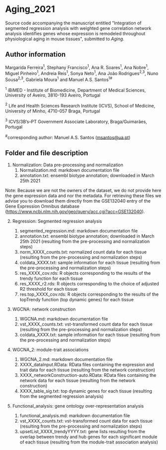 # Aging_2021
Source code accompanying the manuscript entitled "Integration of segmented regression analysis with weighted gene correlation network analysis identifies genes whose expression is remodeled throughout physiological aging in mouse tissues", submitted to *Aging*.

## Author information
Margarida Ferreira<sup>1</sup>, Stephany Francisco<sup>1</sup>, Ana R. Soares<sup>1</sup>, Ana Nobre<sup>1</sup>, Miguel Pinheiro<sup>1</sup>, Andreia Reis<sup>1</sup>, Sonya Neto<sup>1</sup>, Ana João Rodrigues<sup>2,3</sup>, Nuno Sousa<sup>2,3</sup>, Gabriela Moura<sup>1</sup> and Manuel A.S. Santos<sup>1#</sup>

<sup>1</sup> iBiMED - Institute of Biomedicine, Department of Medical Sciences, University of Aveiro, 3810-193 Aveiro, Portugal

<sup>2</sup> Life and Health Sciences Research Institute (ICVS), School of Medicine, University of Minho, 4710-057 Braga, Portugal

<sup>3</sup> ICVS/3B’s–PT Government Associate Laboratory, Braga/Guimarães, Portugal

<sup>#</sup>corresponding author: Manuel A.S. Santos (msantos@ua.pt)

## Folder and file description

1. Normalization: Data pre-processing and normalization
   1. Normalization.md: markdown documentation file
   2. annotation.txt: ensembl biotype annotation; downloaded in March 25th 2021

Note: Because we are not the owners of the dataset, we do not provide here the gene expression data and nor the metadata. For retrieving these files we advise you to download them directly from the GSE132040 entry of the Gene Expression Omnibus database (https://www.ncbi.nlm.nih.gov/geo/query/acc.cgi?acc=GSE132040).

2. Regression: Segmented regression analysis
   1. segmented_regression.md: markdown documentation file
   2. annotation.txt: ensembl biotype annotation; downloaded in March 25th 2021 (resulting from the pre-processing and normalization steps)
   3. norm_XXXX_counts.txt: normalized count data for each tissue (resulting from the pre-processing and normalization steps)
   4. coldata_XXXX.txt: sample information for each tissue (resulting from the pre-processing and normalization steps)
   5. res_XXXX_cov.rds: R objects corresponding to the results of the trendy function for each tissue
   6. res_XXXX_r2.rds: R objects corresponding to the choice of adjusted R2 threshold for each tissue
   7. res.top_XXXX_cov.rds: R objects corresponding to the results of the topTrendy function (top dynamic genes) for each tissue

3. WGCNA: network construction
   1. WGCNA.md: markdown documentation file
   2. vst_XXXX_counts.txt: vst-transformed count data for each tissue (resulting from the pre-processing and normalization steps)
   3. coldata_XXXX.txt: sample information for each tissue (resulting from the pre-processing and normalization steps)
  
4. WGCNA_2: module-trait associations
   1. WGCNA_2.md: markdown documentation file
   2. XXXX_dataInput.RData: RData files containing the expression and trait data for each tissue (resulting from the network construction)
   3. XXXX_networkConstruction-auto.RData: RData files containing the network data for each tissue (resulting from the network construction)
   4. XXXX_table_sig.txt: top dynamic genes for each tissue (resulting from the segmented regression analysis)

5. Functional_analysis: gene ontology over-representation analysis
   1. functional_analysis.md: markdown documentation file
   2. vst_XXXX_counts.txt: vst-transformed count data for each tissue (resulting from the pre-processing and normalization steps)
   3. upsetList_XXXX_trendyYYYY.txt: gene lists resulting from the overlap between trendy and hub genes for each significant module of each tissue (resulting from the module-trait association analysis)
